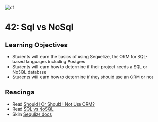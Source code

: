 ![cf](http://i.imgur.com/7v5ASc8.png) 
# 42: Sql vs NoSql

## Learning Objectives
* Students will learn the basics of using Sequelize, the ORM for SQL-based languages including Postgres
* Students will learn how to determine if their project needs a SQL or NoSQL database
* Students will learn how to determine if they should use an ORM or not

## Readings
* Read [Should I Or Should I Not Use ORM?](https://developers.google.com/identity/protocols/OAuth2UserAgent)
* Read [SQL vs NoSQL](https://medium.com/xplenty-blog/the-sql-vs-nosql-difference-mysql-vs-mongodb-32c9980e67b2)
* Skim [Sequlize docs](http://docs.sequelizejs.com/manual/installation/getting-started.html)

